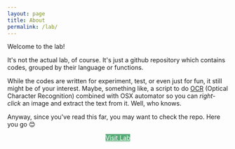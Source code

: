 ```yaml
---
layout: page
title: About
permalink: /lab/
---
```


Welcome to the lab! 

It's not the actual lab, of course. It's just a github repository which contains codes, grouped by their language or functions. 

While the codes are written for experiment, test, or even just for fun, it still might be of your interest. Maybe, something like, a script to do [OCR](https://en.wikipedia.org/wiki/Optical_character_recognition) (Optical Character Recognition) combined with OSX automator so you can *right-click* an image and extract the text from it. Well, who knows.

Anyway, since you've read this far, you may want to check the repo. Here you go 😊

<div style="text-align:center;">
<a href="https://github.com/wzulfikar/lab" class="btn" style="background: rgb(86, 170, 118);color:white;">Visit Lab</a>
</div>
